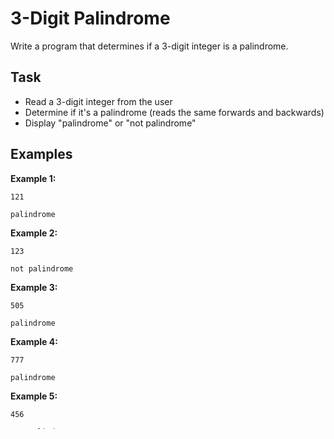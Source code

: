 # 3-Digit Palindrome

Write a program that determines if a 3-digit integer is a palindrome.

## Task
- Read a 3-digit integer from the user
- Determine if it's a palindrome (reads the same forwards and backwards)
- Display "palindrome" or "not palindrome"

## Examples
**Example 1:**
```
121
```
```
palindrome
```

**Example 2:**
```
123
```
```
not palindrome
```

**Example 3:**
```
505
```
```
palindrome
```

**Example 4:**
```
777
```
```
palindrome
```

**Example 5:**
```
456
```
```
not palindrome
```

## Algorithm
For a 3-digit number ABC:
- Extract digits: A = n // 100, B = (n // 10) % 10, C = n % 10
- Check if A == C
- If first digit equals last digit, it's a palindrome

## Note
- Assume input is always a 3-digit number (100-999)
- A palindrome reads the same forwards and backwards
- Use integer division and modulus to extract digits